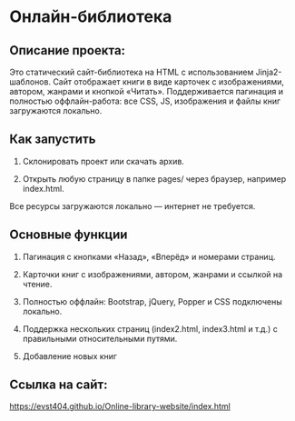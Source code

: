 # Онлайн-библиотека

## Описание проекта:
Это статический сайт-библиотека на HTML с использованием Jinja2-шаблонов. Сайт отображает книги в виде карточек с изображениями, автором, жанрами и кнопкой «Читать». Поддерживается пагинация и полностью оффлайн-работа: все CSS, JS, изображения и файлы книг загружаются локально.

## Как запустить

1. Склонировать проект или скачать архив.

2. Открыть любую страницу в папке pages/ через браузер, например index.html.

Все ресурсы загружаются локально — интернет не требуется.

## Основные функции

1. Пагинация с кнопками «Назад», «Вперёд» и номерами страниц.

2. Карточки книг с изображениями, автором, жанрами и ссылкой на чтение.

3. Полностью оффлайн: Bootstrap, jQuery, Popper и CSS подключены локально.

4. Поддержка нескольких страниц (index2.html, index3.html и т.д.) с правильными относительными путями.

5. Добавление новых книг

## Ссылка на сайт:

https://evst404.github.io/Online-library-website/index.html



